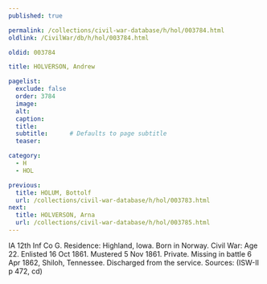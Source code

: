 ```yaml
---
published: true

permalink: /collections/civil-war-database/h/hol/003784.html
oldlink: /CivilWar/db/h/hol/003784.html

oldid: 003784

title: HOLVERSON, Andrew

pagelist:
  exclude: false
  order: 3784
  image: 
  alt:
  caption:
  title:
  subtitle:      # Defaults to page subtitle
  teaser:

category: 
  - H 
  - HOL

previous:
  title: HOLUM, Bottolf
  url: /collections/civil-war-database/h/hol/003783.html  
next:
  title: HOLVERSON, Arna
  url: /collections/civil-war-database/h/hol/003785.html   
---
```

IA 12th Inf Co G. Residence: Highland, Iowa. Born in Norway. Civil War: Age 22. Enlisted 16 Oct 1861. Mustered 5 Nov 1861. Private. Missing in battle 6 Apr 1862, Shiloh, Tennessee. Discharged from the service. Sources: (ISW-II p 472, cd)